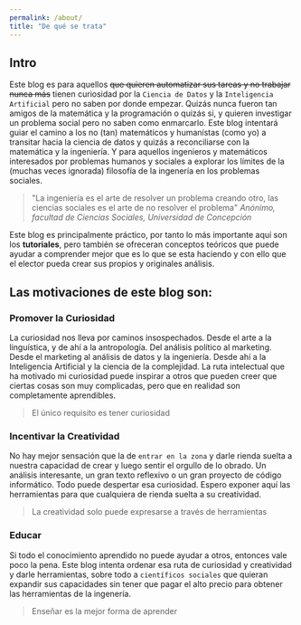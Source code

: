 ```yaml
---
permalink: /about/
title: "De qué se trata"
---
```


## Intro

Este blog es para aquellos ~~que quieren automatizar sus tareas y no trabajar nunca más~~ tienen curiosidad por la `Ciencia de Datos` y la `Inteligencia Artificial` pero no saben por donde empezar. Quizás nunca fueron tan amigos de la matemática y la programación o quizás si, y quieren investigar un problema social pero no saben como enmarcarlo. Este blog intentará guiar el camino a los no (tan) matemáticos y humanístas (como yo) a transitar hacia la ciencia de datos y quizás a reconciliarse con la matemática y la ingeniería. Y para aquellos ingenieros y matemáticos interesados por problemas humanos y sociales a explorar los límites de la (muchas veces ignorada) filosofía de la ingenería en los problemas sociales.

> "La ingeniería es el arte de resolver un problema creando otro, las ciencias sociales es el arte de no resolver el problema"
> <cite>Anónimo, facultad de Ciencias Sociales, Universidad de Concepción</cite>

Este blog es principalmente práctico, por tanto lo más importante aquí son los **tutoriales**, pero también se ofreceran conceptos teóricos que puede ayudar a comprender mejor que es lo que se esta haciendo y con ello que el elector pueda crear sus propios y originales análisis.

## Las motivaciones de este blog son:

### Promover la Curiosidad

La curiosidad nos lleva por caminos insospechados. Desde el arte a la linguística, y de ahí a la antropología. Del análisis político al marketing. Desde el marketing al análisis de datos y la ingeniería. Desde ahí a la Inteligencia Artificial y la ciencia de la complejidad. La ruta intelectual que ha motivado mi curiosidad puede inspirar a otros que pueden creer que ciertas cosas son muy complicadas, pero que en realidad son completamente aprendibles.

> El único requisito es tener curiosidad

### Incentivar la Creatividad

No hay mejor sensación que la de `entrar en la zona` y darle rienda suelta a nuestra capacidad de crear y luego sentir el orgullo de lo obrado. Un análisis interesante, un gran texto reflexivo o un gran proyecto de código informático. Todo puede despertar esa curiosidad. Espero exponer aquí las herramientas para que cualquiera de rienda suelta a su creatividad.

> La creatividad solo puede expresarse a través de herramientas

### Educar

Si todo el conocimiento aprendido no puede ayudar a otros, entonces vale poco la pena. Este blog intenta ordenar esa ruta de curiosidad y creatividad y darle herramientas, sobre todo a `científicos sociales` que quieran expandir sus capacidades sin tener que pagar el alto precio para obtener las herramientas de la ingenería.

> Enseñar es la mejor forma de aprender



